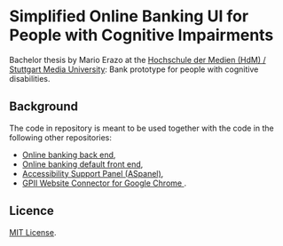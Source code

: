 # Simplified Online Banking UI for People with Cognitive Impairments

Bachelor thesis by Mario Erazo at the [Hochschule der Medien (HdM) / Stuttgart Media University](https://www.hdm-stuttgart.de/): 
Bank prototype for people with cognitive disabilities.

## Background
The code in repository is meant to be used together with the code in the following other repositories:
* [Online banking back end](https://github.com/MarioAer/hdm_banking_backend),
* [Online banking default front end](https://github.com/MarioAer/hdm_banking_default/),
* [Accessibility Support Panel (ASpanel)](https://github.com/REMEXLabs/ASpanel),
* [GPII Website Connector for Google Chrome ](https://github.com/javihernandez/gwc-chrome).

## Licence
[MIT License](LICENSE). 
